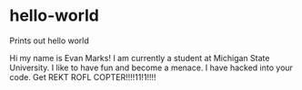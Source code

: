 # hello-world
Prints out hello world

Hi my name is Evan Marks!
I am currently a student at Michigan State University.
I like to have fun and become a menace.
I have hacked into your code. Get REKT ROFL COPTER!!!!11!1!!!!
